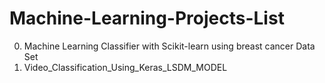 # Machine-Learning-Projects-List 
0) Machine Learning Classifier with Scikit-learn using breast cancer Data Set 
1) Video_Classification_Using_Keras_LSDM_MODEL
